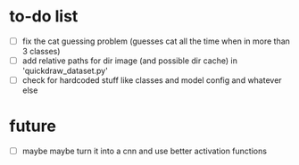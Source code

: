 # to-do list
- [ ] fix the cat guessing problem (guesses cat all the time when in more than 3 classes)
- [ ] add relative paths for dir image (and possible dir cache) in 'quickdraw_dataset.py'
- [ ] check for hardcoded stuff like classes and model config and whatever else

# future
- [ ] maybe maybe turn it into a cnn and use better activation functions